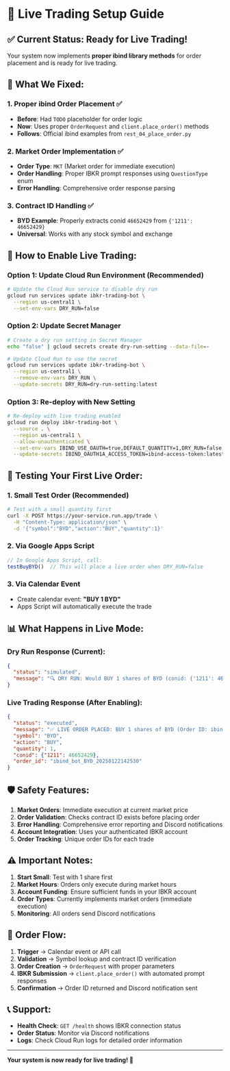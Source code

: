 # 🚀 Live Trading Setup Guide

## ✅ Current Status: Ready for Live Trading!

Your system now implements **proper ibind library methods** for order placement and is ready for live trading.

## 🔧 **What We Fixed:**

### **1. Proper ibind Order Placement** ✅
- **Before**: Had `TODO` placeholder for order logic
- **Now**: Uses proper `OrderRequest` and `client.place_order()` methods
- **Follows**: Official ibind examples from `rest_04_place_order.py`

### **2. Market Order Implementation** ✅
- **Order Type**: `MKT` (Market order for immediate execution)
- **Order Handling**: Proper IBKR prompt responses using `QuestionType` enum
- **Error Handling**: Comprehensive order response parsing

### **3. Contract ID Handling** ✅
- **BYD Example**: Properly extracts conid `46652429` from `{'1211': 46652429}`
- **Universal**: Works with any stock symbol and exchange

## 🚦 **How to Enable Live Trading:**

### **Option 1: Update Cloud Run Environment (Recommended)**

```bash
# Update the Cloud Run service to disable dry run
gcloud run services update ibkr-trading-bot \
  --region us-central1 \
  --set-env-vars DRY_RUN=false
```

### **Option 2: Update Secret Manager**

```bash
# Create a dry run setting in Secret Manager
echo "false" | gcloud secrets create dry-run-setting --data-file=-

# Update Cloud Run to use the secret
gcloud run services update ibkr-trading-bot \
  --region us-central1 \
  --remove-env-vars DRY_RUN \
  --update-secrets DRY_RUN=dry-run-setting:latest
```

### **Option 3: Re-deploy with New Setting**

```bash
# Re-deploy with live trading enabled
gcloud run deploy ibkr-trading-bot \
  --source . \
  --region us-central1 \
  --allow-unauthenticated \
  --set-env-vars IBIND_USE_OAUTH=true,DEFAULT_QUANTITY=1,DRY_RUN=false,IBIND_OAUTH1A_REALM=limited_poa \
  --update-secrets IBIND_OAUTH1A_ACCESS_TOKEN=ibind-access-token:latest,IBIND_OAUTH1A_ACCESS_TOKEN_SECRET=ibind-access-token-secret:latest,IBIND_OAUTH1A_CONSUMER_KEY=ibind-consumer-key:latest,IBIND_OAUTH1A_DH_PRIME=ibind-dh-prime:latest,IBIND_OAUTH1A_ENCRYPTION_KEY_FP=ibind-encryption-key:latest,IBIND_OAUTH1A_SIGNATURE_KEY_FP=ibind-signature-key:latest,DISCORD_WEBHOOK_URL=discord-webhook-url:latest
```

## 🧪 **Testing Your First Live Order:**

### **1. Small Test Order** (Recommended)
```bash
# Test with a small quantity first
curl -X POST https://your-service.run.app/trade \
  -H "Content-Type: application/json" \
  -d '{"symbol":"BYD","action":"BUY","quantity":1}'
```

### **2. Via Google Apps Script**
```javascript
// In Google Apps Script, call:
testBuyBYD()  // This will place a live order when DRY_RUN=false
```

### **3. Via Calendar Event**
- Create calendar event: **"BUY 1 BYD"**
- Apps Script will automatically execute the trade

## 📊 **What Happens in Live Mode:**

### **Dry Run Response (Current):**
```json
{
  "status": "simulated",
  "message": "🔍 DRY RUN: Would BUY 1 shares of BYD (conid: {'1211': 46652429})"
}
```

### **Live Trading Response (After Enabling):**
```json
{
  "status": "executed",
  "message": "✅ LIVE ORDER PLACED: BUY 1 shares of BYD (Order ID: ibind_bot_BYD_20250122142530)",
  "symbol": "BYD",
  "action": "BUY",
  "quantity": 1,
  "conid": {"1211": 46652429},
  "order_id": "ibind_bot_BYD_20250122142530"
}
```

## 🛡️ **Safety Features:**

1. **Market Orders**: Immediate execution at current market price
2. **Order Validation**: Checks contract ID exists before placing order
3. **Error Handling**: Comprehensive error reporting and Discord notifications
4. **Account Integration**: Uses your authenticated IBKR account
5. **Order Tracking**: Unique order IDs for each trade

## ⚠️ **Important Notes:**

1. **Start Small**: Test with 1 share first
2. **Market Hours**: Orders only execute during market hours
3. **Account Funding**: Ensure sufficient funds in your IBKR account
4. **Order Types**: Currently implements market orders (immediate execution)
5. **Monitoring**: All orders send Discord notifications

## 🎯 **Order Flow:**

1. **Trigger** → Calendar event or API call
2. **Validation** → Symbol lookup and contract ID verification  
3. **Order Creation** → `OrderRequest` with proper parameters
4. **IBKR Submission** → `client.place_order()` with automated prompt responses
5. **Confirmation** → Order ID returned and Discord notification sent

## 📞 **Support:**

- **Health Check**: `GET /health` shows IBKR connection status
- **Order Status**: Monitor via Discord notifications
- **Logs**: Check Cloud Run logs for detailed order information

---

**Your system is now ready for live trading! 🚀**
